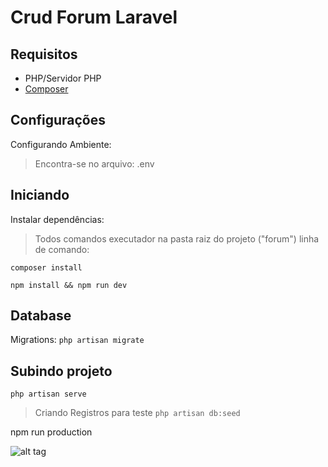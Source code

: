 # Crud Forum Laravel

## Requisitos
- PHP/Servidor PHP
- [Composer](https://getcomposer.org/)

## Configurações
Configurando Ambiente:
> Encontra-se no arquivo: .env

## Iniciando
Instalar dependências:
> Todos comandos executador na pasta raiz do projeto ("forum\") linha de comando:

`composer install` 

`npm install && npm run dev` 

## Database
Migrations:
`php artisan migrate` 

## Subindo projeto
`php artisan serve`

> Criando Registros para teste
`php artisan db:seed`

npm run production

![alt tag](https://github.com/karenyov/crudForumLaravel/page-noticias)

